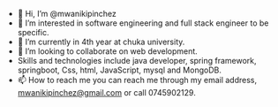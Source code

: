 - 👋 Hi, I’m @mwanikipinchez
- 👀 I’m interested in software engineering and full stack engineer to be specific.
- 🌱 I’m currently in 4th year at chuka university.
- 💞️ I’m looking to collaborate on web development.
-    Skills and technologies include java developer, spring framework, springboot, Css, html, JavaScript, mysql and MongoDB.
- 📫 How to reach me you can reach me through my email address, mwanikipinchez@gmail.com or call 0745902129.

<!---
mwanikipinchez/mwanikipinchez is a ✨ special ✨ repository because its `README.md` (this file) appears on your GitHub profile.
You can click the Preview link to take a look at your changes.
--->
